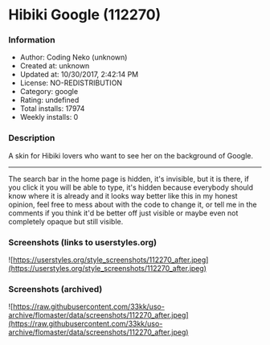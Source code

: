 # Hibiki Google (112270)

### Information
- Author: Coding Neko (unknown)
- Created at: unknown
- Updated at: 10/30/2017, 2:42:14 PM
- License: NO-REDISTRIBUTION
- Category: google
- Rating: undefined
- Total installs: 17974
- Weekly installs: 0


### Description
A skin for Hibiki lovers who want to see her on the background of Google.

<hr>
The search bar in the home page is hidden, it's invisible, but it is there, if you click it you will be able to type, it's hidden because everybody should know where it is already and it looks way better like this in my honest opinion, feel free to mess about with the code to change it, or tell me in the comments if you think it'd be better off just visible or maybe even not completely opaque but still visible.


### Screenshots (links to userstyles.org)
![https://userstyles.org/style_screenshots/112270_after.jpeg](https://userstyles.org/style_screenshots/112270_after.jpeg)


### Screenshots (archived)
![https://raw.githubusercontent.com/33kk/uso-archive/flomaster/data/screenshots/112270_after.jpeg](https://raw.githubusercontent.com/33kk/uso-archive/flomaster/data/screenshots/112270_after.jpeg)
